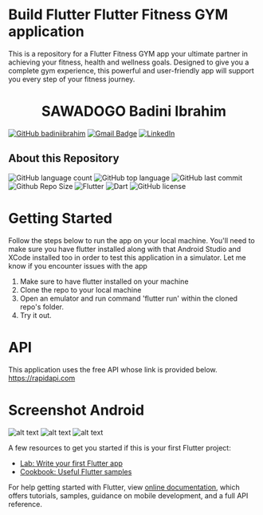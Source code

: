 # Build Flutter Flutter Fitness GYM application
This is a repository for a Flutter Fitness GYM app your ultimate partner in achieving your fitness, health and wellness goals. Designed to give you a complete gym experience, this powerful and user-friendly app will support you every step of your fitness journey.



<h1 align="center">
  SAWADOGO Badini Ibrahim
</h1>

[![GitHub badiniibrahim](https://img.shields.io/github/followers/badiniibrahim?label=follow&style=social)](https://github.com/badiniibrahim)
[![Gmail Badge](https://img.shields.io/badge/-sawadogo.badiniibrahim@gmail.com-c14438?style=flat-square&logo=Gmail&logoColor=white&link=sawadogo.badiniibrahim@gmail.com)](mailto:sawadogo.badiniibrahim@gmail.com)
[![LinkedIn](https://img.shields.io/badge/linkedin-%230077B5.svg?style=for-the-badge&logo=linkedin&logoColor=white)](https://www.linkedin.com/in/badini-ibrahim-s-306b119b/)

## About this Repository
![GitHub language count](https://img.shields.io/github/languages/count/badiniibrahim/flutter-fitness-gym-app)
![GitHub top language](https://img.shields.io/github/languages/top/badiniibrahim/flutter-fitness-gym-app)
![GitHub last commit](https://img.shields.io/github/last-commit/badiniibrahim/flutter-fitness-gym-app)
![Github Repo Size](https://img.shields.io/github/repo-size/badiniibrahim/flutter-fitness-gym-app)
![Flutter](https://img.shields.io/badge/Flutter-%2302569B.svg?style=for-the-badge&logo=Flutter&logoColor=white)
![Dart](https://img.shields.io/badge/dart-%230175C2.svg?style=for-the-badge&logo=dart&logoColor=white)
<img src="https://img.shields.io/github/license/Yuberley/ChatGPT-App-React-Native-TypeScript?style&color=5D6D7E" alt="GitHub license" />


# Getting Started
Follow the steps below to run the app on your local machine. You'll need to make sure you have flutter installed along with that Android Studio and XCode installed too in order to test this application in a simulator. Let me know if you encounter issues with the app

1. Make sure to have flutter installed on your machine
2. Clone the repo to your local machine
3. Open an emulator and run command 'flutter run' <Without quotes> within the cloned repo's folder.
4. Try it out.

# API
This application uses the free API whose link is provided below.
https://rapidapi.com

# Screenshot Android
![alt text](1.jpeg)
![alt text](2.jpeg)
![alt text](3.jpeg)

A few resources to get you started if this is your first Flutter project:

- [Lab: Write your first Flutter app](https://flutter.dev/docs/get-started/codelab)
- [Cookbook: Useful Flutter samples](https://flutter.dev/docs/cookbook)

For help getting started with Flutter, view
[online documentation](https://flutter.dev/docs), which offers tutorials,
samples, guidance on mobile development, and a full API reference.
